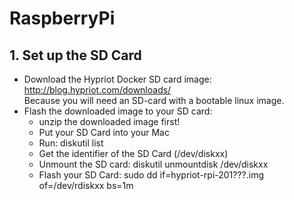 # RaspberryPi
## 1. Set up the SD Card

- Download the Hypriot Docker SD card image:  
   http://blog.hypriot.com/downloads/  
Because you will need an SD-card with a bootable linux image.
- Flash the downloaded image to your SD card: 
   * unzip the downloaded image first! 
   * Put your SD Card into your Mac
   * Run:
      diskutil list
   * Get the identifier of the SD Card (/dev/diskxx)
   * Unmount the SD card:
      diskutil unmountdisk /dev/diskxx
   * Flash your SD Card:
      sudo dd if=hypriot-rpi-201???.img of=/dev/rdiskxx bs=1m
   

